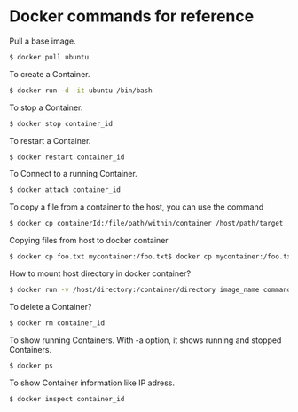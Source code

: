# Docker commands for reference

Pull a base image.
~~~sh
$ docker pull ubuntu
~~~
To create a Container.
~~~sh
$ docker run -d -it ubuntu /bin/bash
~~~
To stop a Container.
~~~sh
$ docker stop container_id
~~~
To restart a Container.
~~~sh
$ docker restart container_id
~~~
To Connect to a running Container.
~~~sh
$ docker attach container_id
~~~
To copy a file from a container to the host, you can use the command
~~~sh
$ docker cp containerId:/file/path/within/container /host/path/target
~~~
Copying files from host to docker container
~~~sh
$ docker cp foo.txt mycontainer:/foo.txt$ docker cp mycontainer:/foo.txt foo.txt
~~~
How to mount host directory in docker container?
~~~sh
$ docker run -v /host/directory:/container/directory image_name command_to_run$ docker run -d -it -v /usr/kishore/main_folder:/test_container ubuntu /bin/bash Example docker run --name myjenkins -p 8080:8080 -p 50000:50000 -v /var/jenkins_home jenkins
~~~
To delete a Container?
~~~sh
$ docker rm container_id
~~~
To show running Containers. With -a option, it shows running and stopped Containers.
~~~sh
$ docker ps
~~~
To show Container information like IP adress.
~~~sh
$ docker inspect container_id
~~~
